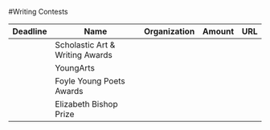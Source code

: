 #Writing Contests

|Deadline | Name                                            | Organization |Amount| URL                              
|---------|-------------------------------------------------|-----------| --------|------
|         |Scholastic Art & Writing Awards
|         |YoungArts
|         |Foyle Young Poets Awards
|         |Elizabeth Bishop Prize
